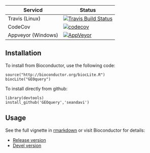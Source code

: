 |     Servicd     |   Status      |
|-----------------|---------------|
| Travis (Linux)         | [![Travis Build Status](https://api.travis-ci.org/seandavi/GEOquery.svg?branch=master)](https://travis-ci.org/seandavi/GEOquery) |
| CodeCov         | [![codecov](https://codecov.io/gh/seandavi/GEOquery/branch/master/graph/badge.svg)](https://codecov.io/gh/seandavi/GEOquery) |
| Appveyor (Windows)        | [![AppVeyor](https://ci.appveyor.com/api/projects/status/32r7s2skrgm9ubva?svg=true)](https://ci.appveyor.com/api/projects/status/32r7s2skrgm9ubva?svg=true) |




## Installation

To install from Bioconductor, use the following code:

```{r}
source("http://bioconductor.org/biocLite.R")
biocLite("GEOquery")
```

To install directly from github:

```{r}
library(devtools)
install_github('GEOquery','seandavi')
```

## Usage

See the full vignette in [rmarkdown](https://github.com/seandavi/GEOquery/blob/master/vignettes/GEOquery.Rmd) or visit Bioconductor for details:

- [Release version](http://www.bioconductor.org/packages/release/bioc/html/GEOquery.html)
- [Devel version](http://www.bioconductor.org/packages/devel/bioc/html/GEOquery.html)
